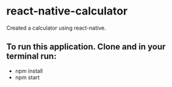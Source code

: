 # react-native-calculator

Created a calculator using react-native.

## To run this application. Clone and in your terminal run:

- npm install
- npm start
